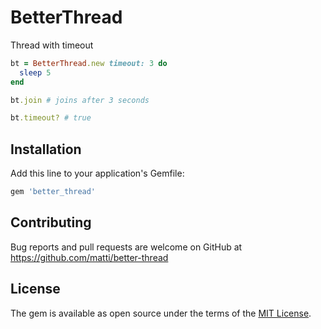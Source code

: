 # BetterThread

Thread with timeout

```ruby
bt = BetterThread.new timeout: 3 do
  sleep 5
end

bt.join # joins after 3 seconds

bt.timeout? # true

```
## Installation

Add this line to your application's Gemfile:

```ruby
gem 'better_thread'
```
## Contributing

Bug reports and pull requests are welcome on GitHub at https://github.com/matti/better-thread

## License

The gem is available as open source under the terms of the [MIT License](https://opensource.org/licenses/MIT).
